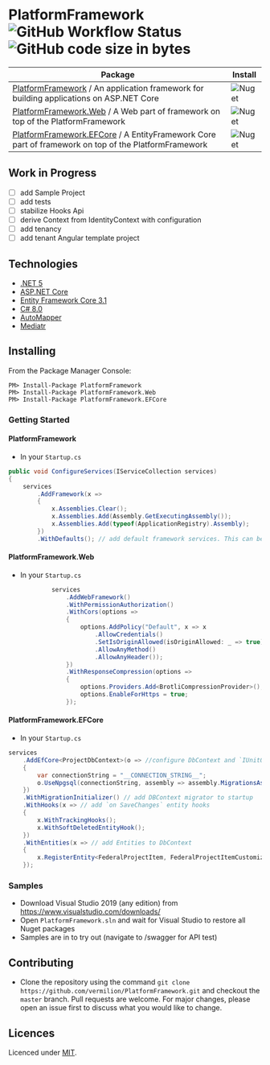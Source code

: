 # PlatformFramework ![GitHub Workflow Status](https://img.shields.io/github/workflow/status/vermilion/PlatformFramework/.NET%20Core?style=flat-square) ![GitHub code size in bytes](https://img.shields.io/github/languages/code-size/vermilion/PlatformFramework?style=flat-square)

| Package | Install |
| --- | --- |
| [PlatformFramework](https://www.nuget.org/packages/PlatformFramework) / An application framework for building applications on ASP.NET Core | ![Nuget](https://img.shields.io/nuget/v/PlatformFramework?logo=nuget&style=flat-square) |
| [PlatformFramework.Web](https://www.nuget.org/packages/PlatformFramework.Web) / A Web part of framework on top of the PlatformFramework | ![Nuget](https://img.shields.io/nuget/v/PlatformFramework.Web?logo=nuget&style=flat-square) |
| [PlatformFramework.EFCore](https://www.nuget.org/packages/PlatformFramework.EFCore) / A EntityFramework Core part of framework on top of the PlatformFramework | ![Nuget](https://img.shields.io/nuget/v/PlatformFramework.EFCore?logo=nuget&style=flat-square) |

## Work in Progress

- [ ] add Sample Project
- [ ] add tests
- [ ] stabilize Hooks Api
- [ ] derive Context from IdentityContext with configuration
- [ ] add tenancy
- [ ] add tenant Angular template project

## Technologies

* [.NET 5](https://dotnet.microsoft.com/download)
* [ASP.NET Core](https://docs.microsoft.com/en-us/aspnet/core)
* [Entity Framework Core 3.1](https://docs.microsoft.com/en-us/ef/core)
* [C# 8.0](https://docs.microsoft.com/en-us/dotnet/csharp)
* [AutoMapper](https://automapper.org/)
* [Mediatr](https://github.com/jbogard/MediatR)

## Installing

From the Package Manager Console:

    PM> Install-Package PlatformFramework
    PM> Install-Package PlatformFramework.Web
    PM> Install-Package PlatformFramework.EFCore

### Getting Started
#### PlatformFramework
- In your `Startup.cs`
```csharp
public void ConfigureServices(IServiceCollection services)
{
    services
        .AddFramework(x =>
        {
            x.Assemblies.Clear();
            x.Assemblies.Add(Assembly.GetExecutingAssembly());
            x.Assemblies.Add(typeof(ApplicationRegistry).Assembly);
        })
        .WithDefaults(); // add default framework services. This can be omitted and replaced by concrete extensions
```

#### PlatformFramework.Web
- In your `Startup.cs`
```csharp
            services
                .AddWebFramework()
                .WithPermissionAuthorization()
                .WithCors(options =>
                {
                    options.AddPolicy("Default", x => x
                        .AllowCredentials()
                        .SetIsOriginAllowed(isOriginAllowed: _ => true)
                        .AllowAnyMethod()
                        .AllowAnyHeader());
                })
                .WithResponseCompression(options =>
                {
                    options.Providers.Add<BrotliCompressionProvider>();
                    options.EnableForHttps = true;
                });
```

#### PlatformFramework.EFCore
- In your `Startup.cs`
```csharp
services
    .AddEfCore<ProjectDbContext>(o => //configure DbContext and `IUnitOfWork`
    {
        var connectionString = "__CONNECTION_STRING__";
        o.UseNpgsql(connectionString, assembly => assembly.MigrationsAssembly(Assembly.GetExecutingAssembly().FullName));
    })
    .WithMigrationInitializer() // add DBContext migrator to startup
    .WithHooks(x => // add `on SaveChanges` entity hooks 
    {
        x.WithTrackingHooks();
        x.WithSoftDeletedEntityHook();
    })
    .WithEntities(x => // add Entities to DbContext
    {
        x.RegisterEntity<FederalProjectItem, FederalProjectItemCustomizer>();
    });
```

### Samples

- Download Visual Studio 2019 (any edition) from https://www.visualstudio.com/downloads/
- Open `PlatformFramework.sln` and wait for Visual Studio to restore all Nuget packages
- Samples are in to try out (navigate to /swagger for API test)

## Contributing
- Clone the repository using the command `git clone https://github.com/vermilion/PlatformFramework.git` and checkout the `master` branch.
Pull requests are welcome. For major changes, please open an issue first to discuss what you would like to change.

## Licences

Licenced under [MIT](LICENSE).
